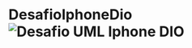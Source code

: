 # DesafioIphoneDio![Desafio UML Iphone DIO](https://github.com/user-attachments/assets/23eb4d53-6cbf-4561-987a-c0fbcdedbf6d)
